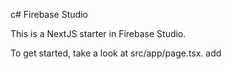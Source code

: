 c# Firebase Studio

This is a NextJS starter in Firebase Studio.

To get started, take a look at src/app/page.tsx.
add